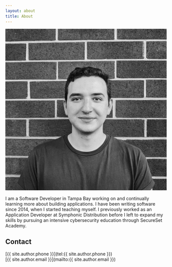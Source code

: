 ```yaml
---
layout: about
title: About
---
```


![](/assets/img/headshot.jpg)

I am a Software Developer in Tampa Bay working on and continually learning more about building applications. I have been writing software since 2014, when I started teaching myself. I previously worked as an Application Developer at Symphonic Distribution before I left to expand my skills by pursuing an intensive cybersecurity education through SecureSet Academy.

## Contact
[{{ site.author.phone }}](tel:{{ site.author.phone }})
<br>
[{{ site.author.email }}](mailto:{{ site.author.email }})
